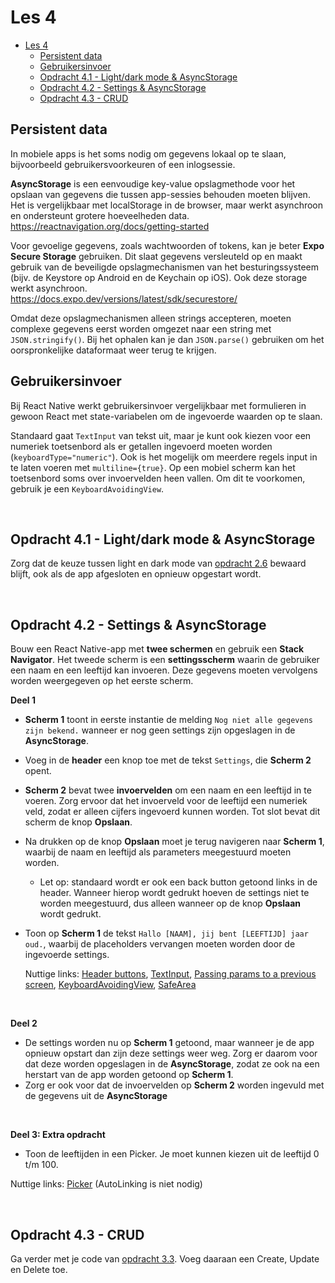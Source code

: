 # Les 4

- [Les 4](#les-4)
  - [Persistent data](#persistent-data)
  - [Gebruikersinvoer](#gebruikersinvoer)
  - [Opdracht 4.1 - Light/dark mode \& AsyncStorage](#opdracht-41---lightdark-mode--asyncstorage)
  - [Opdracht 4.2 - Settings \& AsyncStorage](#opdracht-42---settings--asyncstorage)
  - [Opdracht 4.3 - CRUD](#opdracht-43---crud)

## Persistent data

In mobiele apps is het soms nodig om gegevens lokaal op te slaan, bijvoorbeeld gebruikersvoorkeuren of een inlogsessie.

**AsyncStorage** is een eenvoudige key-value opslagmethode voor het opslaan van gegevens die tussen app-sessies behouden
moeten blijven. Het is vergelijkbaar met localStorage in de browser, maar werkt asynchroon en ondersteunt grotere
hoeveelheden data. <br> https://reactnavigation.org/docs/getting-started

Voor gevoelige gegevens, zoals wachtwoorden of tokens, kan je beter **Expo Secure Storage** gebruiken. Dit slaat
gegevens versleuteld op en maakt gebruik van de beveiligde opslagmechanismen van het besturingssysteem (bijv. de
Keystore op Android en de Keychain op iOS). Ook deze storage werkt asynchroon. <br>
https://docs.expo.dev/versions/latest/sdk/securestore/

Omdat deze opslagmechanismen alleen strings accepteren, moeten complexe gegevens eerst worden omgezet naar een string
met `JSON.stringify()`. Bij het ophalen kan je dan `JSON.parse()` gebruiken om het oorspronkelijke dataformaat weer
terug te krijgen.

<!--

AsyncStorage
AsyncStorage.setItem('my-key', value) / getItem('my-key);
Alleen stringdata => stringify

Expo Secure Storage
https://docs.expo.dev/versions/latest/sdk/securestore/

Standaard config is genoeg om als storage te gebruiken

SecureStore.setItemAsync(key, value);
SecureStore.getItemAsync(key);
-->

## Gebruikersinvoer

Bij React Native werkt gebruikersinvoer vergelijkbaar met formulieren in gewoon React met state-variabelen om de
ingevoerde waarden op te slaan.

Standaard gaat `TextInput` van tekst uit, maar je kunt ook kiezen voor een numeriek toetsenbord als er getallen
ingevoerd moeten worden (`keyboardType="numeric"`). Ook is het mogelijk om meerdere regels input in te laten voeren met
`multiline={true}`. Op een mobiel scherm kan het toetsenbord soms over invoervelden heen vallen. Om dit te voorkomen,
gebruik je een `KeyboardAvoidingView`.

<br>

## Opdracht 4.1 - Light/dark mode & AsyncStorage

Zorg dat de keuze tussen light en dark mode van [opdracht 2.6](./les2.md#opdracht-26---dark-mode) bewaard blijft, ook
als de app afgesloten en opnieuw opgestart wordt.

<br>

## Opdracht 4.2 - Settings & AsyncStorage

Bouw een React Native-app met **twee schermen** en gebruik een **Stack Navigator**. Het tweede scherm is een
**settingsscherm** waarin de gebruiker een naam en een leeftijd kan invoeren. Deze gegevens moeten vervolgens worden
weergegeven op het eerste scherm.

**Deel 1**

- **Scherm 1** toont in eerste instantie de melding `Nog niet alle gegevens zijn bekend.` wanneer er nog geen settings
  zijn opgeslagen in de **AsyncStorage**.
- Voeg in de **header** een knop toe met de tekst `Settings`, die **Scherm 2** opent.
- **Scherm 2** bevat twee **invoervelden** om een naam en een leeftijd in te voeren. Zorg ervoor dat het invoerveld voor
  de leeftijd een numeriek veld, zodat er alleen cijfers ingevoerd kunnen worden. Tot slot bevat dit scherm de knop
  **Opslaan**.
- Na drukken op de knop **Opslaan** moet je terug navigeren naar **Scherm 1**, waarbij de naam en leeftijd als
  parameters meegestuurd moeten worden.
  - Let op: standaard wordt er ook een back button getoond links in de header. Wanneer hierop wordt gedrukt hoeven de
    settings niet te worden meegestuurd, dus alleen wanneer op de knop **Opslaan** wordt gedrukt.
- Toon op **Scherm 1** de tekst `Hallo [NAAM], jij bent [LEEFTIJD] jaar oud.`, waarbij de placeholders vervangen moeten
  worden door de ingevoerde settings.

  Nuttige links: [Header buttons](https://reactnavigation.org/docs/header-buttons/),
  [TextInput](https://reactnative.dev/docs/textinput),
  [Passing params to a previous screen](https://reactnavigation.org/docs/params/#passing-params-to-a-previous-screen),
  [KeyboardAvoidingView](https://reactnative.dev/docs/keyboardavoidingview),
  [SafeArea](https://docs.expo.dev/versions/latest/sdk/safe-area-context/)

<br>

**Deel 2**

- De settings worden nu op **Scherm 1** getoond, maar wanneer je de app opnieuw opstart dan zijn deze settings weer weg.
  Zorg er daarom voor dat deze worden opgeslagen in de **AsyncStorage**, zodat ze ook na een herstart van de app worden
  getoond op **Scherm 1**.
- Zorg er ook voor dat de invoervelden op **Scherm 2** worden ingevuld met de gegevens uit de **AsyncStorage**

<br>

**Deel 3: Extra opdracht**

- Toon de leeftijden in een Picker. Je moet kunnen kiezen uit de leeftijd 0 t/m 100.

Nuttige links: [Picker](https://github.com/react-native-picker/picker) (AutoLinking is niet nodig)

<br>

## Opdracht 4.3 - CRUD

Ga verder met je code van [opdracht 3.3](./les3.md#opdracht-33-navigeren-vanuit-een-dynamische-lijst). Voeg daaraan een
Create, Update en Delete toe.
